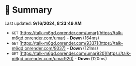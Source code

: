 # 📖 Summary
Last updated: **9/16/2024, 8:23:49 AM**

- `GET` [https://talk-m6gd.onrender.com/umar](https://talk-m6gd.onrender.com/umar) - **Down** (164ms)
- `GET` [https://talk-m6gd.onrender.com/9337](https://talk-m6gd.onrender.com/9337) - **Down** (121ms)
- `GET` [https://talk-m6gd.onrender.com/umar920](https://talk-m6gd.onrender.com/umar920) - **Down** (120ms)
